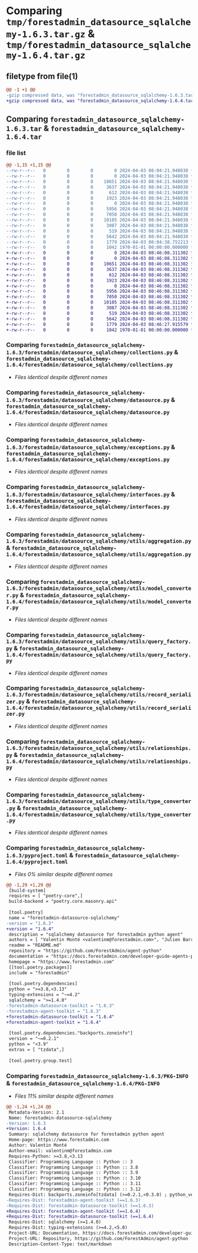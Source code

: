 # Comparing `tmp/forestadmin_datasource_sqlalchemy-1.6.3.tar.gz` & `tmp/forestadmin_datasource_sqlalchemy-1.6.4.tar.gz`

## filetype from file(1)

```diff
@@ -1 +1 @@
-gzip compressed data, was "forestadmin_datasource_sqlalchemy-1.6.3.tar", max compression
+gzip compressed data, was "forestadmin_datasource_sqlalchemy-1.6.4.tar", max compression
```

## Comparing `forestadmin_datasource_sqlalchemy-1.6.3.tar` & `forestadmin_datasource_sqlalchemy-1.6.4.tar`

### file list

```diff
@@ -1,15 +1,15 @@
--rw-r--r--   0        0        0        0 2024-04-03 08:04:21.948038 forestadmin_datasource_sqlalchemy-1.6.3/README.md
--rw-r--r--   0        0        0        0 2024-04-03 08:04:21.948038 forestadmin_datasource_sqlalchemy-1.6.3/forestadmin/datasource_sqlalchemy/__init__.py
--rw-r--r--   0        0        0    10651 2024-04-03 08:04:21.948038 forestadmin_datasource_sqlalchemy-1.6.3/forestadmin/datasource_sqlalchemy/collections.py
--rw-r--r--   0        0        0     3637 2024-04-03 08:04:21.948038 forestadmin_datasource_sqlalchemy-1.6.3/forestadmin/datasource_sqlalchemy/datasource.py
--rw-r--r--   0        0        0      612 2024-04-03 08:04:21.948038 forestadmin_datasource_sqlalchemy-1.6.3/forestadmin/datasource_sqlalchemy/exceptions.py
--rw-r--r--   0        0        0     1923 2024-04-03 08:04:21.948038 forestadmin_datasource_sqlalchemy-1.6.3/forestadmin/datasource_sqlalchemy/interfaces.py
--rw-r--r--   0        0        0        0 2024-04-03 08:04:21.948038 forestadmin_datasource_sqlalchemy-1.6.3/forestadmin/datasource_sqlalchemy/utils/__init__.py
--rw-r--r--   0        0        0     5956 2024-04-03 08:04:21.948038 forestadmin_datasource_sqlalchemy-1.6.3/forestadmin/datasource_sqlalchemy/utils/aggregation.py
--rw-r--r--   0        0        0     7050 2024-04-03 08:04:21.948038 forestadmin_datasource_sqlalchemy-1.6.3/forestadmin/datasource_sqlalchemy/utils/model_converter.py
--rw-r--r--   0        0        0    10105 2024-04-03 08:04:21.948038 forestadmin_datasource_sqlalchemy-1.6.3/forestadmin/datasource_sqlalchemy/utils/query_factory.py
--rw-r--r--   0        0        0     3087 2024-04-03 08:04:21.948038 forestadmin_datasource_sqlalchemy-1.6.3/forestadmin/datasource_sqlalchemy/utils/record_serializer.py
--rw-r--r--   0        0        0      519 2024-04-03 08:04:21.948038 forestadmin_datasource_sqlalchemy-1.6.3/forestadmin/datasource_sqlalchemy/utils/relationships.py
--rw-r--r--   0        0        0     5642 2024-04-03 08:04:21.948038 forestadmin_datasource_sqlalchemy-1.6.3/forestadmin/datasource_sqlalchemy/utils/type_converter.py
--rw-r--r--   0        0        0     1779 2024-04-03 08:04:38.752213 forestadmin_datasource_sqlalchemy-1.6.3/pyproject.toml
--rw-r--r--   0        0        0     1042 1970-01-01 00:00:00.000000 forestadmin_datasource_sqlalchemy-1.6.3/PKG-INFO
+-rw-r--r--   0        0        0        0 2024-04-03 08:46:08.311302 forestadmin_datasource_sqlalchemy-1.6.4/README.md
+-rw-r--r--   0        0        0        0 2024-04-03 08:46:08.311302 forestadmin_datasource_sqlalchemy-1.6.4/forestadmin/datasource_sqlalchemy/__init__.py
+-rw-r--r--   0        0        0    10651 2024-04-03 08:46:08.311302 forestadmin_datasource_sqlalchemy-1.6.4/forestadmin/datasource_sqlalchemy/collections.py
+-rw-r--r--   0        0        0     3637 2024-04-03 08:46:08.311302 forestadmin_datasource_sqlalchemy-1.6.4/forestadmin/datasource_sqlalchemy/datasource.py
+-rw-r--r--   0        0        0      612 2024-04-03 08:46:08.311302 forestadmin_datasource_sqlalchemy-1.6.4/forestadmin/datasource_sqlalchemy/exceptions.py
+-rw-r--r--   0        0        0     1923 2024-04-03 08:46:08.311302 forestadmin_datasource_sqlalchemy-1.6.4/forestadmin/datasource_sqlalchemy/interfaces.py
+-rw-r--r--   0        0        0        0 2024-04-03 08:46:08.311302 forestadmin_datasource_sqlalchemy-1.6.4/forestadmin/datasource_sqlalchemy/utils/__init__.py
+-rw-r--r--   0        0        0     5956 2024-04-03 08:46:08.311302 forestadmin_datasource_sqlalchemy-1.6.4/forestadmin/datasource_sqlalchemy/utils/aggregation.py
+-rw-r--r--   0        0        0     7050 2024-04-03 08:46:08.311302 forestadmin_datasource_sqlalchemy-1.6.4/forestadmin/datasource_sqlalchemy/utils/model_converter.py
+-rw-r--r--   0        0        0    10105 2024-04-03 08:46:08.311302 forestadmin_datasource_sqlalchemy-1.6.4/forestadmin/datasource_sqlalchemy/utils/query_factory.py
+-rw-r--r--   0        0        0     3087 2024-04-03 08:46:08.311302 forestadmin_datasource_sqlalchemy-1.6.4/forestadmin/datasource_sqlalchemy/utils/record_serializer.py
+-rw-r--r--   0        0        0      519 2024-04-03 08:46:08.311302 forestadmin_datasource_sqlalchemy-1.6.4/forestadmin/datasource_sqlalchemy/utils/relationships.py
+-rw-r--r--   0        0        0     5642 2024-04-03 08:46:08.311302 forestadmin_datasource_sqlalchemy-1.6.4/forestadmin/datasource_sqlalchemy/utils/type_converter.py
+-rw-r--r--   0        0        0     1779 2024-04-03 08:46:27.915579 forestadmin_datasource_sqlalchemy-1.6.4/pyproject.toml
+-rw-r--r--   0        0        0     1042 1970-01-01 00:00:00.000000 forestadmin_datasource_sqlalchemy-1.6.4/PKG-INFO
```

### Comparing `forestadmin_datasource_sqlalchemy-1.6.3/forestadmin/datasource_sqlalchemy/collections.py` & `forestadmin_datasource_sqlalchemy-1.6.4/forestadmin/datasource_sqlalchemy/collections.py`

 * *Files identical despite different names*

### Comparing `forestadmin_datasource_sqlalchemy-1.6.3/forestadmin/datasource_sqlalchemy/datasource.py` & `forestadmin_datasource_sqlalchemy-1.6.4/forestadmin/datasource_sqlalchemy/datasource.py`

 * *Files identical despite different names*

### Comparing `forestadmin_datasource_sqlalchemy-1.6.3/forestadmin/datasource_sqlalchemy/exceptions.py` & `forestadmin_datasource_sqlalchemy-1.6.4/forestadmin/datasource_sqlalchemy/exceptions.py`

 * *Files identical despite different names*

### Comparing `forestadmin_datasource_sqlalchemy-1.6.3/forestadmin/datasource_sqlalchemy/interfaces.py` & `forestadmin_datasource_sqlalchemy-1.6.4/forestadmin/datasource_sqlalchemy/interfaces.py`

 * *Files identical despite different names*

### Comparing `forestadmin_datasource_sqlalchemy-1.6.3/forestadmin/datasource_sqlalchemy/utils/aggregation.py` & `forestadmin_datasource_sqlalchemy-1.6.4/forestadmin/datasource_sqlalchemy/utils/aggregation.py`

 * *Files identical despite different names*

### Comparing `forestadmin_datasource_sqlalchemy-1.6.3/forestadmin/datasource_sqlalchemy/utils/model_converter.py` & `forestadmin_datasource_sqlalchemy-1.6.4/forestadmin/datasource_sqlalchemy/utils/model_converter.py`

 * *Files identical despite different names*

### Comparing `forestadmin_datasource_sqlalchemy-1.6.3/forestadmin/datasource_sqlalchemy/utils/query_factory.py` & `forestadmin_datasource_sqlalchemy-1.6.4/forestadmin/datasource_sqlalchemy/utils/query_factory.py`

 * *Files identical despite different names*

### Comparing `forestadmin_datasource_sqlalchemy-1.6.3/forestadmin/datasource_sqlalchemy/utils/record_serializer.py` & `forestadmin_datasource_sqlalchemy-1.6.4/forestadmin/datasource_sqlalchemy/utils/record_serializer.py`

 * *Files identical despite different names*

### Comparing `forestadmin_datasource_sqlalchemy-1.6.3/forestadmin/datasource_sqlalchemy/utils/relationships.py` & `forestadmin_datasource_sqlalchemy-1.6.4/forestadmin/datasource_sqlalchemy/utils/relationships.py`

 * *Files identical despite different names*

### Comparing `forestadmin_datasource_sqlalchemy-1.6.3/forestadmin/datasource_sqlalchemy/utils/type_converter.py` & `forestadmin_datasource_sqlalchemy-1.6.4/forestadmin/datasource_sqlalchemy/utils/type_converter.py`

 * *Files identical despite different names*

### Comparing `forestadmin_datasource_sqlalchemy-1.6.3/pyproject.toml` & `forestadmin_datasource_sqlalchemy-1.6.4/pyproject.toml`

 * *Files 0% similar despite different names*

```diff
@@ -1,29 +1,29 @@
 [build-system]
 requires = [ "poetry-core",]
 build-backend = "poetry.core.masonry.api"
 
 [tool.poetry]
 name = "forestadmin-datasource-sqlalchemy"
-version = "1.6.3"
+version = "1.6.4"
 description = "sqlalchemy datasource for forestadmin python agent"
 authors = [ "Valentin Monté <valentinm@forestadmin.com>", "Julien Barreau <julien.barreau@forestadmin.com>",]
 readme = "README.md"
 repository = "https://github.com/ForestAdmin/agent-python"
 documentation = "https://docs.forestadmin.com/developer-guide-agents-python/"
 homepage = "https://www.forestadmin.com"
 [[tool.poetry.packages]]
 include = "forestadmin"
 
 [tool.poetry.dependencies]
 python = ">=3.8,<3.13"
 typing-extensions = "~=4.2"
 sqlalchemy = ">=1.4.0"
-forestadmin-datasource-toolkit = "1.6.3"
-forestadmin-agent-toolkit = "1.6.3"
+forestadmin-datasource-toolkit = "1.6.4"
+forestadmin-agent-toolkit = "1.6.4"
 
 [tool.poetry.dependencies."backports.zoneinfo"]
 version = "~=0.2.1"
 python = "<3.9"
 extras = [ "tzdata",]
 
 [tool.poetry.group.test]
```

### Comparing `forestadmin_datasource_sqlalchemy-1.6.3/PKG-INFO` & `forestadmin_datasource_sqlalchemy-1.6.4/PKG-INFO`

 * *Files 11% similar despite different names*

```diff
@@ -1,24 +1,24 @@
 Metadata-Version: 2.1
 Name: forestadmin-datasource-sqlalchemy
-Version: 1.6.3
+Version: 1.6.4
 Summary: sqlalchemy datasource for forestadmin python agent
 Home-page: https://www.forestadmin.com
 Author: Valentin Monté
 Author-email: valentinm@forestadmin.com
 Requires-Python: >=3.8,<3.13
 Classifier: Programming Language :: Python :: 3
 Classifier: Programming Language :: Python :: 3.8
 Classifier: Programming Language :: Python :: 3.9
 Classifier: Programming Language :: Python :: 3.10
 Classifier: Programming Language :: Python :: 3.11
 Classifier: Programming Language :: Python :: 3.12
 Requires-Dist: backports.zoneinfo[tzdata] (>=0.2.1,<0.3.0) ; python_version < "3.9"
-Requires-Dist: forestadmin-agent-toolkit (==1.6.3)
-Requires-Dist: forestadmin-datasource-toolkit (==1.6.3)
+Requires-Dist: forestadmin-agent-toolkit (==1.6.4)
+Requires-Dist: forestadmin-datasource-toolkit (==1.6.4)
 Requires-Dist: sqlalchemy (>=1.4.0)
 Requires-Dist: typing-extensions (>=4.2,<5.0)
 Project-URL: Documentation, https://docs.forestadmin.com/developer-guide-agents-python/
 Project-URL: Repository, https://github.com/ForestAdmin/agent-python
 Description-Content-Type: text/markdown
```

